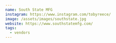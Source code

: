 ```yaml
---
name: South State MFG
instagram: https://www.instagram.com/tobyreece/
image: /assets/images/southstate.jpg
website: https://www.southstatemfg.com/
tags:
  - vendors
---
```


